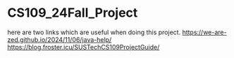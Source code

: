 # CS109_24Fall_Project
here are two links which are useful when doing this project.
https://we-are-zed.github.io/2024/11/06/java-help/
https://blog.froster.icu/SUSTechCS109ProjectGuide/
